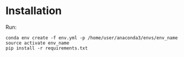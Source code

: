 # Installation

Run:
```
conda env create -f env.yml -p /home/user/anaconda3/envs/env_name
source activate env_name
pip install -r requirements.txt
```
